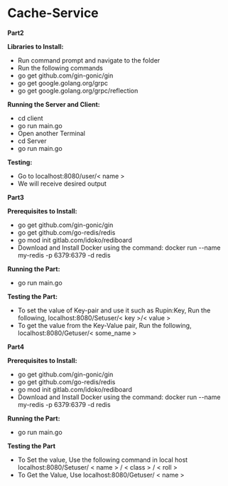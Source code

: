 # **Cache-Service**

**Part2**

**Libraries to Install:**

- Run command prompt and navigate to the folder
- Run the following commands
- go get github.com/gin-gonic/gin
- go get google.golang.org/grpc
- go get google.golang.org/grpc/reflection

**Running the Server and Client:**

- cd client
- go run main.go
- Open another Terminal
- cd Server
- go run main.go

**Testing:**

- Go to localhost:8080/user/< name >
- We will receive desired output

**Part3**

**Prerequisites to Install:**

- go get github.com/gin-gonic/gin
- go get github.com/go-redis/redis
- go mod init gitlab.com/idoko/rediboard
- Download and Install Docker using the command: docker run --name my-redis -p 6379:6379 -d redis

**Running the Part:**

- go run main.go

**Testing the Part:**

- To set the value of Key-pair and use it such as Rupin:Key, Run the following, localhost:8080/Setuser/< key >/< value >
- To get the value from the Key-Value pair, Run the following, localhost:8080/Getuser/< some_name >

**Part4**

**Prerequisites to Install:**

- go get github.com/gin-gonic/gin
- go get github.com/go-redis/redis
- go mod init gitlab.com/idoko/rediboard
- Download and Install Docker using the command: docker run --name my-redis -p 6379:6379 -d redis

**Running the Part:**

- go run main.go

**Testing the Part**

- To Set the value, Use the following command in local host localhost:8080/Setuser/ < name > / < class > / < roll >
- To Get the Value, Use localhost:8080/Getuser/ < name > 
